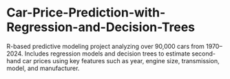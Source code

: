 # Car-Price-Prediction-with-Regression-and-Decision-Trees
R-based predictive modeling project analyzing over 90,000 cars from 1970–2024. Includes regression models and decision trees to estimate second-hand car prices using key features such as year, engine size, transmission, model, and manufacturer.
